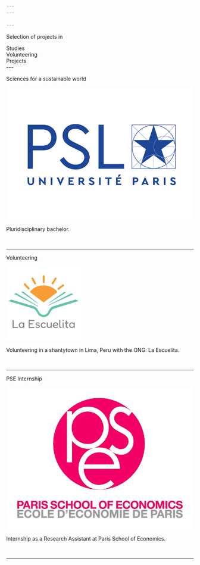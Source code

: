 ```yaml
---
---

---
```


<div class="container">
  <p class="titletext" >Selection of projects in </p>
  <div class="animation">
    <div class="first"><div>Studies</div></div>
    <div class="second"><div>Volunteering</div></div>
    <div class="third"><div>Projects</div></div>
  </div>
</div>
---

<p class="titletext" >Sciences for a sustainable world</p>

<div class="neuralwrapper">
    <a href="./watermark"><img src="images/PSL.jpeg?raw=true" alt="neural network" class="blur"/></a>
    <p class="neuraltext">Pluridisciplinary bachelor.</p>
</div>
<br> 

---

<p class="titletext" >Volunteering</p>

<div class="neuralwrapper">
    <a href="./watermark"><img src="images/escuelita.jpeg?raw=true" alt="neural network" class="blur"/></a>
    <p class="neuraltext">Volunteering in a shantytown in Lima, Peru with the ONG: La Escuelita.</p>
</div>
<br>

---

<p class="titletext" >PSE Internship</p>

<div class="neuralwrapper">
    <a href="./watermark"><img src="images/pse.jpeg?raw=true" alt="neural network" class="blur"/></a>
    <p class="neuraltext">Internship as a Research Assistant at Paris School of Economics.</p>
</div>
<br>


---



